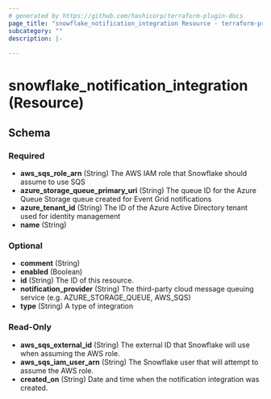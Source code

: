 ```yaml
---
# generated by https://github.com/hashicorp/terraform-plugin-docs
page_title: "snowflake_notification_integration Resource - terraform-provider-snowflake"
subcategory: ""
description: |-
  
---
```


# snowflake_notification_integration (Resource)





<!-- schema generated by tfplugindocs -->
## Schema

### Required

- **aws_sqs_role_arn** (String) The AWS IAM role that Snowflake should assume to use SQS
- **azure_storage_queue_primary_uri** (String) The queue ID for the Azure Queue Storage queue created for Event Grid notifications
- **azure_tenant_id** (String) The ID of the Azure Active Directory tenant used for identity management
- **name** (String)

### Optional

- **comment** (String)
- **enabled** (Boolean)
- **id** (String) The ID of this resource.
- **notification_provider** (String) The third-party cloud message queuing service (e.g. AZURE_STORAGE_QUEUE, AWS_SQS)
- **type** (String) A type of integration

### Read-Only

- **aws_sqs_external_id** (String) The external ID that Snowflake will use when assuming the AWS role.
- **aws_sqs_iam_user_arn** (String) The Snowflake user that will attempt to assume the AWS role.
- **created_on** (String) Date and time when the notification integration was created.
